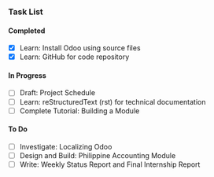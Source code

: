 ### Task List

#### Completed
- [X] Learn: Install Odoo using source files
- [X] Learn: GitHub for code repository

#### In Progress
- [ ] Draft: Project Schedule
- [ ] Learn: reStructuredText (rst) for technical documentation
- [ ] Complete Tutorial: Building a Module

#### To Do
- [ ] Investigate: Localizing Odoo
- [ ] Design and Build: Philippine Accounting Module
- [ ] Write: Weekly Status Report and Final Internship Report
